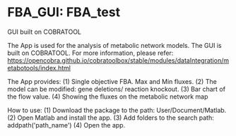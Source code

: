 # FBA_GUI: FBA_test
GUI built on COBRATOOL

The App is used for the analysis of metabolic network models. The GUI is built on COBRATOOL.
For more information, please refer: https://opencobra.github.io/cobratoolbox/stable/modules/dataIntegration/metabotools/index.html

The App provides:
(1) Single objective FBA. Max and Min fluxes. 
(2) The model can be modified: gene deletions/ reaction knockout.
(3) Bar chart of the flow value.
(4) Showing the fluxes on the metabolic network map

How to use:
(1) Download the package to the path: User/Document/Matlab.
(2) Open Matlab and install the app.
(3) Add folders to the search path: addpath('path_name')
(4) Open the app.
